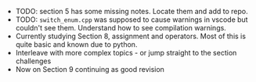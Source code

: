 * TODO: section 5 has some missing notes. Locate them and add to repo.
* TODO: `switch_enum.cpp` was supposed to cause warnings in vscode but couldn't see them. Understand how to see compilation warnings.
* Currently studying Section 8, assignment and operators. Most of this is quite basic and known due to python. 
* Interleave with more complex topics - or jump straight to the section challenges
* Now on Section 9 continuing as good revision